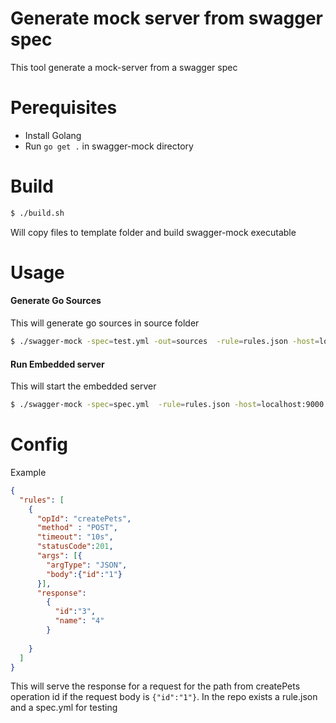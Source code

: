 # Generate mock server from swagger spec

This tool generate a mock-server from a swagger spec

# Perequisites
 - Install Golang
 - Run `go get .` in swagger-mock directory

# Build
```sh
$ ./build.sh
```
Will copy files to template folder and build swagger-mock executable

# Usage

#### Generate Go Sources
This will generate go sources in source folder

```sh
$ ./swagger-mock -spec=test.yml -out=sources  -rule=rules.json -host=localhost:9000
```

#### Run Embedded server 
This will start the embedded server
```sh
$ ./swagger-mock -spec=spec.yml  -rule=rules.json -host=localhost:9000 -embedded=true
```

# Config
Example 
```json
{
  "rules": [
    {
      "opId": "createPets",
      "method" : "POST",
      "timeout": "10s",
      "statusCode":201,
      "args": [{
        "argType": "JSON",
        "body":{"id":"1"}
      }],
      "response":
        {
          "id":"3",
          "name": "4"
        }
      
    }
  ]
}
```
This will serve the response for a request for the path from createPets operation id if the request body is `{"id":"1"}`.
In the repo exists a rule.json and a spec.yml for testing

